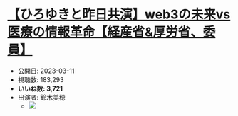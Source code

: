 # [【ひろゆきと昨日共演】web3の未来vs医療の情報革命【経産省&厚労省、委員】](https://www.youtube.com/watch?v=isO28SZ9giQ)
-   公開日: 2023-03-11
-   視聴数: 183,293
-   **いいね数: 3,721**
-   出演者: 鈴木美穂
    - [![](https://img.youtube.com/vi/isO28SZ9giQ/hqdefault.jpg)](https://www.youtube.com/watch?v=isO28SZ9giQ)
